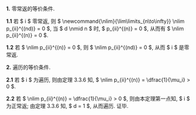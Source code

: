 **1.**	零常返的等价条件.

**1.1**	若 $ i $ 零常返, 则 $ \newcommand{\nlim}{\lim\limits_{n\to\infty}} \nlim p_{ii}^{(nd)} = 0 $, 当 $ d \nmid n $ 时, $ p_{ii}^{(n)} = 0 $, 从而有 $ \nlim p_{ii}^{(n)} = 0 $.

**1.2**	若 $ \nlim p_{ii}^{(n)} = 0 $, 则 $ \nlim p_{ii}^{(nd)} = 0 $, 从而 $ i $ 是零常返.

**2.**	遍历的等价条件.

**2.1**	若 $ i $ 为遍历, 则由定理 3.3.6 知, $ \nlim p_{ii}^{(n)} = \dfrac{1}{\mu_i} > 0 $.

**2.2**	若 $ \nlim p_{ii}^{(n)} = \dfrac{1}{\mu_i} > 0 $, 则由本定理第一点知, $ i $ 为正常返; 由定理 3.3.6 知, $ d = 1 $, 从而遍历. 证毕.